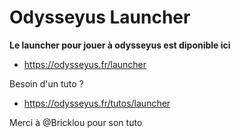 # Odysseyus Launcher

**Le launcher pour jouer à odysseyus est diponible ici** 
- https://odysseyus.fr/launcher

Besoin d'un tuto ?
- https://odysseyus.fr/tutos/launcher

Merci à @Bricklou pour son tuto

